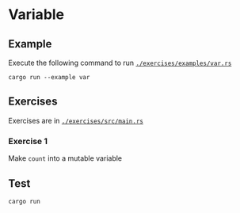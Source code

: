 # Variable

## Example

Execute the following command to run [`./exercises/examples/var.rs`](./exercises/examples/var.rs)

```shell
cargo run --example var
```

## Exercises

Exercises are in [`./exercises/src/main.rs`](./exercises/src/main.rs)

### Exercise 1

Make `count` into a mutable variable

## Test

```shell
cargo run
```
